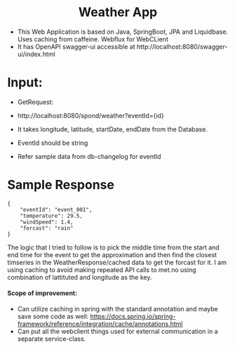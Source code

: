 # <div align="center">Weather App</div>

- This Web Application is based on Java, SpringBoot, JPA and Liquidbase. Uses caching from caffeine. Webflux for WebCLient
- It has OpenAPI swagger-ui accessible at http://localhost:8080/swagger-ui/index.html

# Input:
  - GetRequest:
  - http://localhost:8080/spond/weather?eventId={id}
  - It takes longitude, latitude, startDate, endDate from the Database.

  - EventId should be string
  - Refer sample data from db-changelog for eventId

# Sample Response
```
{
    "eventId": "event_001",
    "temperature": 29.5,
    "windSpeed": 1.4,
    "forcast": "rain"
}
```
  The logic that I tried to follow is to pick the middle time from the start and end time for the event to get the approximation and then find the closest timseries in the WeatherResponse/cached data to get the forcast for it. I am using caching to avoid making repeated API calls to met.no using combination of lattituted and longitude as the key.
#### Scope of improvement:
- Can utilize caching in spring with the standard annotation and maybe save some code as well:
  https://docs.spring.io/spring-framework/reference/integration/cache/annotations.html
- Can put all the webclient things used for external communication in a separate service-class. 
